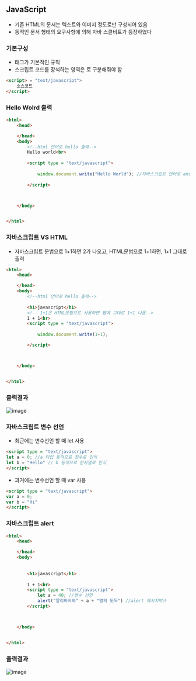 ## JavaScript
- 기존 HTML의 문서는 텍스트와 이미지 정도로만 구성되어 있음
- 동적인 문서 형태의 요구사항에 의해 자바 스클비트가 등장하였다

### 기본구성
- <script></script> 태그가 기본적인 규칙
- 스크립트 코드를 장석하는 영역은 <script></script>로 구분해줘야 함

```html
<script> = "text/javascript">
    소스코드
</script>
```

### Hello Wolrd 출력
```html
<html>
    <head>

    </head>
    <body>
        <!--html 언어로 hello 출력-->
        Hello world<br>
      
        <script type = "text/javascript">
            
            window.document.write("Hello World"); //자바스크립트 언어로 answk 출력
            
        </script>



    </body>


</html>
```

### 자바스크립트 VS HTML
- 자바스크립트 문법으로 1+1하면 2가 나오고, HTML문법으로 1+1하면, 1+1 그대로 출력
 
```html
<html>
    <head>

    </head>
    <body>
        <!--html 언어로 hello 출력-->
        
        <h1>javascript</h1>
        <!-- 1+1은 HTML문법으로 사용하면 웹에 그대로 1+1 나옴-->
        1 + 1<br>
        <script type = "text/javascript">
            
            window.document.write(1+1); 

        </script>



    </body>


</html>
```

### 출력결과
![image](https://user-images.githubusercontent.com/82345970/164352853-6e02d4bd-4fc9-403b-8223-722460d1046d.png)

### 자바스크립트 변수 선언

- 최근에는 변수선언 할 때 let 사용
```html
<script type = "text/javascript">
let a = 0; //a 타입 동적으로 정수로 인식
let b = "Hello" // b 동적으로 문자열로 인식
</script>  
```

- 과거에는 변수선언 할 때 var 사용
```html
<script type = "text/javascript">
var a = 0;
var b = "Hi"
</script>  
```

### 자바스크립트 alert
```html
<html>
    <head>

    </head>
    <body>
        
        
        <h1>javascript</h1>
        
        1 + 1<br>
        <script type = "text/javascript">
            let a = 40; //변수 선언
            alert("알리바바와" + a + "명의 도둑") //alert 메시지박스 
        </script>



    </body>


</html>
```
### 출력결과
![image](https://user-images.githubusercontent.com/82345970/164353860-c4ef2d45-800c-40e8-967a-c659f2b7af4b.png)


































